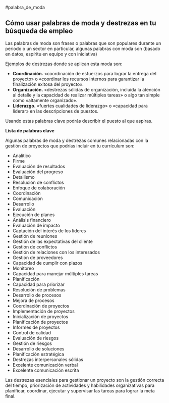 #palabra_de_moda

## Cómo usar palabras de moda y destrezas en tu búsqueda de empleo


Las palabras de moda son frases o palabras que son populares durante un periodo o un sector en particular, algunas palabras con moda son (basado en datos, espíritu en equipo y con iniciativa)

Ejemplos de destrezas donde se aplican esta moda son:

* **Coordinación.** «coordinación de esfuerzos para lograr la entrega del proyecto» o «coordinar los recursos internos para garantizar la finalización exitosa del proyecto».
* **Organización.** «destrezas sólidas de organización, incluida la atención al detalle y la capacidad de realizar múltiples tareas» o algo tan simple como «altamente organizado».
* **Liderazgo.** «fuertes cualidades de liderazgo» o «capacidad para liderar» en las descripciones de puestos.

Usando estas palabras clave podrás describir el puesto al que aspiras.

**Lista de palabras clave**

Algunas palabras de moda y destrezas comunes relacionadas con la gestión de proyectos que podrías incluir en tu currículum son:

- Analítico
- Firme
- Evaluación de resultados
- Evaluación del progreso
- Detallismo
- Resolución de conflictos
- Enfoque de colaboración
- Coordinación
- Comunicación
- Desarrollo
- Evaluación
- Ejecución de planes
- Análisis financiero
- Evaluación de impacto
- Captación del interés de los líderes
- Gestión de reuniones
- Gestión de las expectativas del cliente
- Gestión de conflictos
- Gestión de relaciones con los interesados
- Gestión de proveedores
- Capacidad de cumplir con plazos
- Monitoreo
- Capacidad para manejar múltiples tareas
- Planificación
- Capacidad para priorizar
- Resolución de problemas
- Desarrollo de procesos
- Mejora de procesos
- Coordinación de proyectos
- Implementación de proyectos
- Inicialización de proyectos
- Planificación de proyectos
- Informes de proyectos
- Control de calidad
- Evaluación de riesgos
- Gestión de riesgos
- Desarrollo de soluciones
- Planificación estratégica
- Destrezas interpersonales sólidas
- Excelente comunicación verbal
- Excelente comunicación escrita

Las destrezas esenciales para gestionar un proyecto son la gestión correcta del tiempo, priorización de actividades y habilidades organizativas para planificar, coordinar, ejecutar y supervisar las tareas para lograr la meta final.